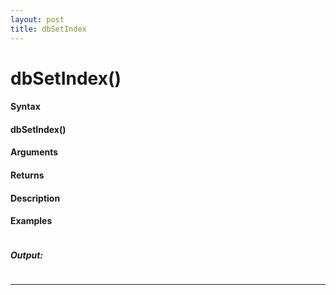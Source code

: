 ```yaml
---
layout: post
title: dbSetIndex
---
```


# dbSetIndex()


#### Syntax

#### dbSetIndex()

#### Arguments

#### Returns

#### Description

#### Examples

```

```

##### Output:

```

```

---